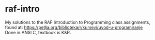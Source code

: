 # raf-intro
  My solutions to the RAF Introduction to Programming class assignments, found at: https://petlja.org/biblioteka/r/kursevi/uvod-u-programiranje</br>
  Done in ANSI C, textbook is K&R.</br>
